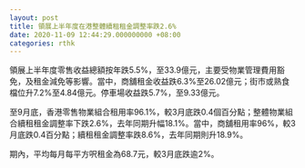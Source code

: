 ```yaml
---
layout: post
title: 領展上半年度在港整體續租租金調整率跌2.6%
date: 2020-11-09 12:44:29.000000000 +08:00
categories: rthk
---
```


領展上半年度零售收益總額按年跌5.5%，至33.9億元，主要受物業管理費用豁免，及租金減免等影響。當中，商舖租金收益跌6.3%至26.02億元；街市或熟食檔位升7.2%至4.84億元。停車場收益跌5.7%，至9.33億元。

至9月底，香港零售物業組合租用率96.1%，較3月底跌0.4個百分點；整體物業組合續租租金調整率下跌2.6%，去年同期升幅18.1%。當中，商舖租用率96%，較3月底跌0.4百分點；續租租金調整率跌8.6%，去年同期則升18.9%。

期內，平均每月每平方呎租金為68.7元，較3月底跌逾2%。
